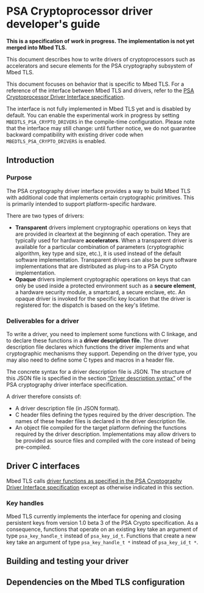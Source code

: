 PSA Cryptoprocessor driver developer's guide
============================================

**This is a specification of work in progress. The implementation is not yet merged into Mbed TLS.**

This document describes how to write drivers of cryptoprocessors such as accelerators and secure elements for the PSA cryptography subsystem of Mbed TLS.

This document focuses on behavior that is specific to Mbed TLS. For a reference of the interface between Mbed TLS and drivers, refer to the [PSA Cryptoprocessor Driver Interface specification](architecture/psa-driver-interface.md).

The interface is not fully implemented in Mbed TLS yet and is disabled by default. You can enable the experimental work in progress by setting `MBEDTLS_PSA_CRYPTO_DRIVERS` in the compile-time configuration. Please note that the interface may still change: until further notice, we do not guarantee backward compatibility with existing driver code when `MBEDTLS_PSA_CRYPTO_DRIVERS` is enabled.

## Introduction

### Purpose

The PSA cryptography driver interface provides a way to build Mbed TLS with additional code that implements certain cryptographic primitives. This is primarily intended to support platform-specific hardware.

There are two types of drivers:

* **Transparent** drivers implement cryptographic operations on keys that are provided in cleartext at the beginning of each operation. They are typically used for hardware **accelerators**. When a transparent driver is available for a particular combination of parameters (cryptographic algorithm, key type and size, etc.), it is used instead of the default software implementation. Transparent drivers can also be pure software implementations that are distributed as plug-ins to a PSA Crypto implementation.
* **Opaque** drivers implement cryptographic operations on keys that can only be used inside a protected environment such as a **secure element**, a hardware security module, a smartcard, a secure enclave, etc. An opaque driver is invoked for the specific key location that the driver is registered for: the dispatch is based on the key's lifetime.

### Deliverables for a driver

To write a driver, you need to implement some functions with C linkage, and to declare these functions in a **driver description file**. The driver description file declares which functions the driver implements and what cryptographic mechanisms they support. Depending on the driver type, you may also need to define some C types and macros in a header file.

The concrete syntax for a driver description file is JSON. The structure of this JSON file is specified in the section [“Driver description syntax”](architecture/psa-driver-interface.md#driver-description-syntax) of the PSA cryptography driver interface specification.

A driver therefore consists of:

* A driver description file (in JSON format).
* C header files defining the types required by the driver description. The names of these header files is declared in the driver description file.
* An object file compiled for the target platform defining the functions required by the driver description. Implementations may allow drivers to be provided as source files and compiled with the core instead of being pre-compiled.

## Driver C interfaces

Mbed TLS calls [driver functions as specified in the PSA Cryptography Driver Interface specification](architecture/psa-driver-interface.md#) except as otherwise indicated in this section.

### Key handles

Mbed TLS currently implements the interface for opening and closing persistent keys from version 1.0 beta 3 of the PSA Crypto specification. As a consequence, functions that operate on an existing key take an argument of type `psa_key_handle_t` instead of `psa_key_id_t`. Functions that create a new key take an argument of type `psa_key_handle_t *` instead of `psa_key_id_t *`.

## Building and testing your driver

<!-- TODO -->

## Dependencies on the Mbed TLS configuration

<!-- TODO -->

